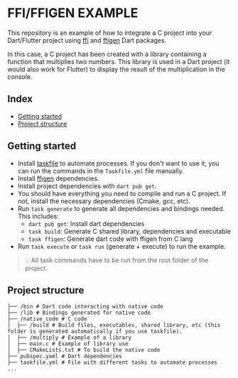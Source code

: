 # FFI/FFIGEN EXAMPLE 

This repository is an example of how to integrate a C project into your Dart/Flutter project using [ffi](https://pub.dev/packages/ffi) and [ffigen](https://pub.dev/packages/ffigen) Dart packages.

In this case, a C project has been created with a library containing a function that multiplies two numbers. This library is used in a Dart project (it would also work for Flutter) to display the result of the multiplication in the console.

## Index
* [Getting started](#getting-started)
* [Project structure](#project-structure)

<a name="getting-started"></a>
## Getting started
* Install [taskfile](https://taskfile.dev/installation/) to automate processes. If you don't want to use it, you can run the commands in the `Taskfile.yml` file manually.
* Install [ffigen](https://pub.dev/packages/ffigen#installing-llvm) dependencies.
* Install project dependencies with `dart pub get`.
* You should have everything you need to compile and run a C project. If not, install the necessary dependencies (Cmake, gcc, etc).
* Run `task generate` to generate all dependencies and bindings needed. This includes:
    *  `dart pub get`: Install dart dependencies
    * `task build`: Generate C shared library, dependencies and executable 
    * `task ffigen`: Generate dart code with ffigen from C lang
* Run `task execute` or `task run` (generate + execute) to run the example.

>💡 All task commands have to be run from the root folder of the project.

<a name="project-structure"></a>
## Project structure
```
├── /bin # Dart code interacting with native code
├── /lib # Bindings generated for native code
├── /native_code # C code
│  ├── /build # Build files, executables, shared library, etc (this folder is generated automatically if you use taskfile).
│  ├── /multiply # Example of a library
│  ├── main.c # Example of library use
│  ├── CMakeLists.txt # To build the native code
├── pubspec.yaml # Dart dependencies
├── taskfile.yml # File with different tasks to automate processes
...
```